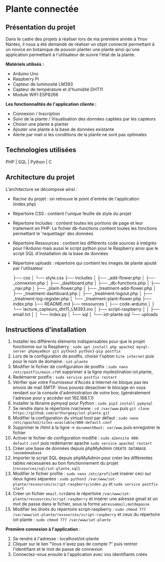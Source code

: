 # Plante connectée

## Présentation du projet

Dans le cadre des projets à réaliser lors de ma première année à Ynov Nantes, il nous a été demandé de réaliser un objet connecté permettant à un novice en botanique de pouvoir planter une plante ainsi qu'une application permettant à l'utilisateur de suivre l'état de la plante.

**Matériels utilisés :** 

 - Arduino Uno
 - Raspberry Pi
 - Capteur de luminosité LM393
 - Capteur de température et d'humidité DHT11
 - Module WIFI ESP8266

**Les fonctionnalités de l'application cliente :** 

 - Connexion / Inscription
 - Suivi de la plante / Visualisation des données captées par les capteurs
 - Choisir une plante à planter
 - Ajouter une plante à la base de données existante
 - Alerte par mail si les conditions de la plante ne sont pas optimales

## Technologies utilisées

PHP | SQL | Python | C

## Architecture du projet

L'architecture se décompose ainsi :

 - Racine du projet : on retrouve le point d'entrée de l'application (index.php)
 - Répertoire CSS : contient l'unique feuille de style du projet
 - Répertoire Includes : contient toutes les portions de page et leur traitement en PHP. Le fichier db-functions contient toutes les fonctions permettant le 'requettage' des données
 - Répertoire Ressources : contient les différents code sources à intégrés pour l'Arduino mais aussi le script python pour le Raspberry ainsi que le script SQL d'installation de la base de données
 - Répertoire uploads  : répertoire qui contient les images de plante ajouté par l'utilisateur

   

 

    ├── css
        │   └── style.css
        ├── includes
        │   ├── _add-flower.php
        │   ├── _connexion.php
        │   ├── _dashboard.php
        │   ├── _db-functions.php
        │   ├── _nav.php
        │   ├── _plant-flower.php
        │   ├── _treatment-add-flower.php
        │   ├── _treatment-dashboard.php
        │   ├── _treatment-logout.php
        │   ├── _treatment-log-register.php
        │   └── _treatment-plant-flower.php
        ├── index.php
        ├── README.md
        ├── ressources
        │   ├── code-arduino
        │   │   └── lecture_capteurs_dht11_LM393.ino
        │   ├── script-raspberry
        │   │   ├── email.txt
        │   │   └── index.py
        │   └── sql
        │       └── iot-plante.sql
        └── uploads

## Instructions d'installation

 1. Installer les différents éléments indispensables pour que le projet fonctionne sur la Raspberry : `sudo apt install php apache2 mysql-server phpmyadmin git python3 python3-pip postfix`
 2. Lors de la configuration de postfix, choisir l'option `Site internet` puis pour le nom de domaine : `iot-plante`
 3. Modifier le fichier de configuration de postfix : `sudo nano /etc/postfix/main.cf`et supprimer à la ligne mydestination iot.plante,
 4. Redémarrer postfix : `sudo service postfix restart`
 5. Vérifier que votre Fournisseur d'Accès à Internet ne bloque pas les envois de mail SMTP. Vous pouvez désactiver le blocage en vous rendant sur la console d'administration de votre box; (généralement l'adresse pour y accéder est 192.168.1.1) 
 6. Installer la librairie pymysql pour Python : `sudo pip3 install pymysql`
 7. Se rendre dans le répertoire /var/www : `cd /var/www` puis `git clone https://github.com/arthurgeay/iot-plante.git`
 8. Modifier la configuration du virtual host par défaut : `sudo nano /etc/apache2/sites-available/000-default.conf`
 9. Supprimer le /html à la ligne -> `documentRoot: var/www` puis enregistrer le fichier
 10. Activer le fichier de configuration modifié : `sudo a2ensite 000-default.conf` puis redémarrer apache `sudo service apache2 restart`
 11. Créer une base de données depuis phpMyAdmin `CREATE DATABASE lenomdemabase` 
 12. Importer le script SQL depuis phpMyAdmin pour créer les différentes tables nécessaires au bon fonctionnement du projet (`ressources/sql/iot-plante.sql`)
 13. Modifier le fichier profile : `sudo nano /etc/profile`et insérer ceci sur deux lignes séparées : `sudo python3 /var/www/iot-plante/ressources/script-raspberry/index.py` et `sudo service postfix start`
 14. Créer un fichier `email.txt`dans le répertoire `/var/www/iot-plante/ressources/script-raspberry` et insérer une adresse gmail et un mot de passe dans le fichier, sous la forme `adressemail;motdepasse`
 15. Modifier les droits du répertoire script-raspberry : `sudo chmod 777 /var/www/iot-plante/ressources/script-raspberry` et ceux du répertoire iot-plante : `sudo chmod 777 /var/www/iot-plante`


**Première connexion à l'application** :
 1. Se rendre à l'adresse : localhost/iot-plante
 2. Cliquer sur le lien "Vous n'avez pas de compte ?" puis rentrer l'identifiant et le mot de passe de connexion
 3. Connectez-vous ensuite à l'application avec vos identifiants créés




